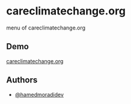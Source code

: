 # careclimatechange.org



menu of careclimatechange.org


## Demo

[careclimatechange.org](https://hamedmoradidev.github.io/careclimatechange.org/)

## Authors

- [@hamedmoradidev](https://github.com/hamedmoradidev)

